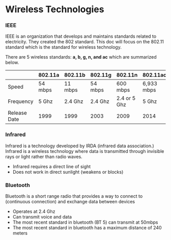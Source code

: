 # Wireless Technologies

### IEEE

IEEE is an organization that develops and maintains standards related to electricity. They created the 802 standard. This doc will focus on the 802.11 standard which is the standard for wireless technology.

There are 5 wireless standards:
**a, b, g, n, and ac** which are summarized below.

|              | 802.11a | 802.11b | 802.11g | 802.11n      | 802.11ac   |
| ------------ | ------- | ------- | ------- | ------------ | ---------- |
| Speed        | 54 mbps | 11 mbps | 54 mbps | 600 mbps     | 6,933 mbps |
| Frequency    | 5 Ghz   | 2.4 Ghz | 2.4 Ghz | 2.4 or 5 Ghz | 5 Ghz      |
| Release Date | 1999    | 1999    | 2003    | 2009         | 2014       |

### Infrared

Infrared is a technology developed by IRDA (infrared data association.)
Infrared is a wireless technology where data is transmitted through invisible rays or light rather than radio waves.

* Infrared requires a direct line of sight
* Does not work in direct sunlight (weakens or blocks)

### Bluetooth

Bluetooth is a short range radio that provides a way to connect to (continuous connection) and exchange data between devices

* Operates at 2.4 Ghz
* Can transmit voice and data
* The most recent standard in bluetooth (BT 5) can transmit at 50mbps
* The most recent standard in bluetooth has a maximum distance of 240 meters
